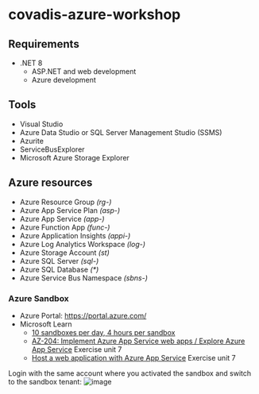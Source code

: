 # covadis-azure-workshop

## Requirements
- .NET 8
  - ASP.NET and web development
  - Azure development

## Tools
- Visual Studio
- Azure Data Studio or SQL Server Management Studio (SSMS)
- Azurite
- ServiceBusExplorer
- Microsoft Azure Storage Explorer

## Azure resources
- Azure Resource Group _(rg-)_
- Azure App Service Plan _(asp-)_
- Azure App Service _(app-)_
- Azure Function App _(func-)_
- Azure Application Insights _(appi-)_
- Azure Log Analytics Workspace _(log-)_
- Azure Storage Account _(st)_
- Azure SQL Server _(sql-)_
- Azure SQL Database _(*)_
- Azure Service Bus Namespace _(sbns-)_

### Azure Sandbox
- Azure Portal: https://portal.azure.com/
- Microsoft Learn
  - [10 sandboxes per day, 4 hours per sandbox](https://community.dynamics.com/blogs/post/?postid=990c7a16-9426-427f-9a2c-a94df8dad1f5)
  - [AZ-204: Implement Azure App Service web apps / Explore Azure App Service](https://learn.microsoft.com/en-us/training/modules/introduction-to-azure-app-service/1-introduction) Exercise unit 7
  - [Host a web application with Azure App Service](https://learn.microsoft.com/en-us/training/modules/host-a-web-app-with-azure-app-service/1-introduction) Exercise unit 7

Login with the same account where you activated the sandbox and switch to the sandbox tenant:
 ![image](https://github.com/user-attachments/assets/bfd5b860-974a-45d5-bde1-3541104883c4)
